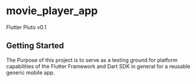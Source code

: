 # movie_player_app

Flutter Pluto v0.1

## Getting Started

The Purpose of this project is to serve as a testing ground for platform capabilities of the 
Flutter Framework and Dart SDK in general for a reusable generic mobile app.